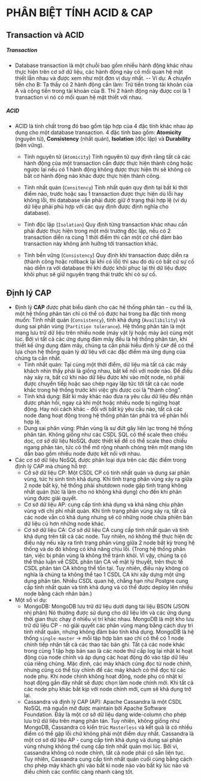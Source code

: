 # PHÂN BIỆT TÍNH ACID & CAP

## Transaction và ACID

##### Transaction

- Database transaction là một chuỗi bao gồm nhiều hành động khác nhau thực hiện trên cơ sở dữ liệu, các hành động này có mối quan hệ mật thiết lẫn nhau và được xem như một đơn vị duy nhất.
  -- Ví dụ: A chuyển tiền cho B: Ta thấy có 2 hành động cần làm: Trừ tiền trong tài khoản của A và cộng tiền trong tài khoản của B. Thì 2 hành động này được coi là 1 transaction vì nó có mối quan hệ mật thiết với nhau.

##### ACID

- ACID là tính chất trong đó bao gồm tập hợp của 4 đặc tính khác nhau áp dụng cho một database transaction. 4 đặc tính bao gồm: **Atomicity** (nguyên tử), **Consistency** (nhất quán), **Isolation** (độc lập) và **Durability** (bền vững).

  - Tính nguyên tử (`Atomicity`)
    Tính nguyên tử quy định rằng tất cả các hành động của một transaction cần được thực hiện thành công hoặc ngược lại nếu có 1 hành động không được thực hiện thì sẽ không có bất cơ hành động nào khác được thực hiện thành công.

  - Tính nhất quán (`Consitency`)
    Tính nhất quán quy định tại bất kì thời điểm nào, trước hoặc sau 1 transaction được thực hiện dù lỗi hay không lỗi, thì database vẫn phải được giữ ở trạng thái hợp lệ (ví dụ dữ liệu phải phù hợp với các quy định được định nghĩa cho database).

  - Tính độc lập (`Isolation`)
    Quy định từng transaction khác nhau cần phải được thực hiện trong một môi trường độc lập, nếu có 2 transaction diễn ra cùng 1 thời điểm thì cần một cơ chế đảm bảo transaction này không ảnh hưởng tới transaction khác.
  - Tính bền vững (`Consistency`)
    Quy định khi transaction được diễn ra (thành công hoặc rollback lại khi có lỗi) thì sau đó dù có bất cứ sự cố nào diễn ra với database thì khi được khôi phục lại thì dữ liệu được khôi phục sẽ giữ nguyên trạng thái trước khi có sự cố.

## Định lý CAP

- Định lý **CAP** được phát biểu dành cho các hệ thống phân tán - cụ thể là, một hệ thống phân tán chỉ có thể có được hai trong ba đặc tính mong muốn: Tính nhất quán (`Consistency`), tính khả dụng (`Availibility`) và dung sai phân vùng (`Partition tolerance`). Hệ thống phân tán là một mạng lưu trữ dữ liệu trên nhiều node (máy vật lý hoặc máy ảo) cùng một lúc. Bởi vì tất cả các ứng dụng đám mây đều là hệ thống phân tán, khi thiết kế ứng dụng đám mây, chúng ta cần phải hiểu định lý `CAP` để có thể lựa chọn hệ thống quản lý dữ liệu với các đặc điểm mà ứng dụng của chúng ta cần nhất.
  - Tính nhất quán: Tại cùng một thời điểm, dữ liệu mà tất cả các máy khách nhìn thấy phải là giống nhau, bất kể nối với node nào. Để điều này xảy ra, bất cứ khi nào dữ liệu được khi vào một node, nó phải được chuyển tiếp hoặc sao chép ngay lập tức tới tất cả các node khác trong hệ thống trước khi việc ghi được coi là "thành công".
  - Tính khả dụng: Bất kì máy khác nào đưa ra yêu cầu dữ liệu đều nhận được phản hồi, ngay cả khi một hoặc nhiều node bị ngừng hoạt động. Hay nói cách khác - đối với bất kỳ yêu cầu nào, tất cả các node đang hoạt động trong hệ thống phân tán phải trả về phản hồi hợp lệ.
  - Dung sai phân vùng: Phân vùng là sự đứt gãy liên lạc trong hệ thống phân tán. Không giống như các CSDL SQL có thể scale theo chiều dọc, cơ sở dữ liệu NoSQL được thiết kế để có thể scale theo chiều ngang phân tán, tức có thể mở rộng nhanh chóng trên một mạng lớn dần bao gồm nhiều node được kết nối với nhau.
- Các cơ sở dữ liệu NoSQL được phân loại dựa trên các đặc điểm trong định lý CAP mà chúng hỗ trợ:
  - Cở sở dữ liệu CP: Một CSDL CP có tính nhất quán và dung sai phân vùng, tức hi sinh tính khả dụng. Khi tình trạng phân vùng xảy ra giữa 2 node bất kỳ, hệ thống phải shutdown node gặp tình trạng không nhất quán (tức là làm cho nó không khả dụng) cho đến khi phân vùng được giải quyết.
  - Cơ sở dữ liệu AP: cung cấp tính khả dụng và khả năng chịu phân vùng với chi phí nhất quán. Khi tình trạng phân vùng xảy ra, tất cả các node vẫn có khả dụng nhưng sẽ có những node chứa phiên bản dữ liệu cũ hơn những node khác.
  - Cơ sở dữ liệu CA: Cơ sở dữ liệu CA cung cấp tính nhất quán và tính khả dụng trên tất cả các node. Tuy nhiên, nó không thể thực hiện đc điều này nếu xảy ra tình trạng phân vùng giữa 2 node bất kỳ trong hệ thống và do đó không có khả năng chịu lỗi. (Trong hệ thống phân tán, việc bị phân vùng là không thể tránh khỏi. Vì vậy, chúng ta có thể thảo luận về CSDL phân tán CA về mặt lý thuyết, trên thực tế CSDL phân tán CA không thể tồn tại. Tuy nhiên, điều này không có nghĩa là chúng ta không thể tạo 1 CSDL CA khi xây dựng một ứng dụng phân tán. Nhiều CSDL quan hệ, chằng hạn như Postgre cung cấp tính nhất quán và tính khả dụng và có thể được deploy lên nhiều node bằng cách nhân bản.)
- Một số ví dụ:
  - MongoDB: MongoDB lưu trữ dữ liệu dưới dạng tài liệu BSON (JSON nhị phân) Nó thường được sử dụng cho dữ liệu lớn và các ứng dụng thời gian thực chạy ở nhiều vị trí khác nhau. MongoDB là một kho lưu trữ dữ liệu CP - nó giải quyết các phân vùng mạng bằng cách duy trì tính nhất quán, nhưng không đảm bảo tính khả dụng. MongoDB là hệ thống `single-master` -> mỗi tập hợp bản sao chỉ có thể có 1 node chính tiếp nhận tất cả các thao tác bản ghi. Tất cả các node khác trong cùng 1 tập hợp bản sao là các node thứ cấp log lại nhật kí hoạt động của node chính và áp dụng các hoạt động đó vào tập dữ liệu của riêng chúng. Mặc định, các máy khách cũng đọc từ node chính, nhưng cũng có thể tùy chỉnh để các máy khách có thể đọc từ các node phụ. Khi node chính không hoạt động, node phụ có nhật kí hoạt động gần đây nhất sẽ được chọn làm node chính mới. Khi tất cả các node phụ khác bắt kịp với node chính mới, cụm sẽ khả dụng trở lại.
  - Cassandra và định lý CAP (AP): Apache Cassandra là một CSDL NoSQL mã nguồn mở được maintain bởi Apache Software Foundation. Đây là một cơ sở dữ liệu dạng wide-column cho phép lưu trữ dữ liệu trên mạng phân tán. Tuy nhiên, không giống như MongoDB, Cassandra có kiến trúc `Masterless` và kết quả là có nhiều điểm có thể gặp lỗi chứ không phải một điểm duy nhất. Cassandra là một cơ sở dữ liệu AP - cung cấp tính khả dụng và dung sai phân vùng nhưng không thể cung cấp tính nhất quán mọi lúc. Bởi vì, cassandra không có node chính, tất cả node phải có sẵn liên tục. Tuy nhiên, Cassandra cung cấp tính nhất quán cuối cùng bằng cách cho phép máy khách ghi vào bất kì node nào vào bất kỳ lúc nào và điều chỉnh các confilic càng nhanh càng tốt.

